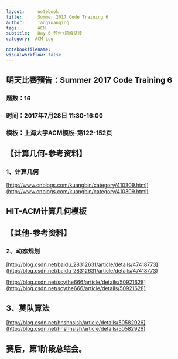 ```yaml
---
layout:     notebook
title:      Summer 2017 Code Training 6
author:     TangYuanqing
tags: 		ACM
subtitle:   Day 6 预告+题解链接
category:  ACM Log

notebookfilename:
visualworkflow: false
---
```



## 明天比赛预告：Summer 2017 Code Training 6
### 题数：16
### 时间：2017年7月28日 11:30-16:00
### 模板：上海大学ACM模板-第122-152页

## 【计算几何-参考资料】
### 1、计算几何
[http://www.cnblogs.com/kuangbin/category/410309.html](http://www.cnblogs.com/kuangbin/category/410309.html)

## HIT-ACM计算几何模板

## 【其他-参考资料】
### 2、动态规划
[http://blog.csdn.net/baidu_28312631/article/details/47418773](http://blog.csdn.net/baidu_28312631/article/details/47418773)

[http://blog.csdn.net/scythe666/article/details/50921628](http://blog.csdn.net/scythe666/article/details/50921628)


## 3、莫队算法
[http://blog.csdn.net/hnshhslsh/article/details/50582926](http://blog.csdn.net/hnshhslsh/article/details/50582926)


## 赛后，第1阶段总结会。

